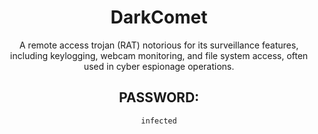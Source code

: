 <div align="center">

# DarkComet

A remote access trojan (RAT) notorious for its surveillance features, including keylogging, webcam monitoring, and file system access, often used in cyber espionage operations.

## PASSWORD:

```
infected
```

</div>
